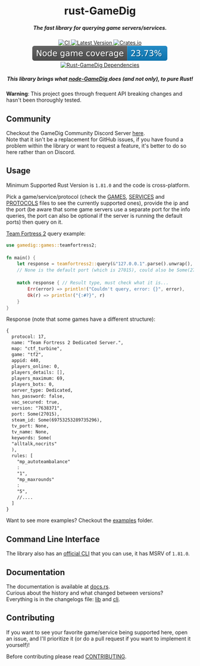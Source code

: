 <h1 align="center">rust-GameDig</h1>

<h5 align="center">The fast library for querying game servers/services.</h5>

<div align="center">
  <a href="https://github.com/gamedig/rust-gamedig/actions">
    <img src="https://github.com/gamedig/rust-gamedig/actions/workflows/ci.yml/badge.svg" alt="CI">
  </a>
  <a href="https://crates.io/crates/gamedig">
    <img src="https://img.shields.io/crates/v/gamedig.svg?color=orange" alt="Latest Version">
  </a>
  <a href="https://crates.io/crates/gamedig">
    <img src="https://img.shields.io/crates/d/gamedig?color=purple" alt="Crates.io">
  </a>
  <a href="https://github.com/gamedig/node-gamedig">
    <img src="https://raw.githubusercontent.com/gamedig/rust-gamedig/main/.github/badges/node.svg" alt="Node-GameDig Game Coverage">
  </a>
  <a href="https://deps.rs/crate/gamedig">
    <img src="https://deps.rs/crate/gamedig/latest/status.svg" alt="Rust-GameDig Dependencies">
  </a>
</div>

<h5 align="center">
  This library brings what
  <a href="https://github.com/gamedig/node-gamedig">
    node-GameDig
  </a>
  does (and not only), to pure Rust!
</h5>

**Warning**: This project goes through frequent API breaking changes and hasn't been thoroughly tested.

## Community

Checkout the GameDig Community Discord Server [here](https://discord.gg/NVCMn3tnxH).  
Note that it isn't be a replacement for GitHub issues, if you have found a problem
within the library or want to request a feature, it's better to do so here rather than
on Discord.

## Usage

Minimum Supported Rust Version is `1.81.0` and the code is cross-platform.

Pick a game/service/protocol (check the [GAMES](GAMES.md), [SERVICES](SERVICES.md) and [PROTOCOLS](PROTOCOLS.md) files
to see the currently supported ones), provide the ip and the port (be aware that some game servers use a separate port
for the info queries, the port can also be optional if the server is running the default ports) then query on it.

[Team Fortress 2](https://store.steampowered.com/app/440/Team_Fortress_2/) query example:

```rust
use gamedig::games::teamfortress2;

fn main() {
    let response = teamfortress2::query(&"127.0.0.1".parse().unwrap(), None);
    // None is the default port (which is 27015), could also be Some(27015)

    match response { // Result type, must check what it is...
        Err(error) => println!("Couldn't query, error: {}", error),
        Ok(r) => println!("{:#?}", r)
    }
}
```

Response (note that some games have a different structure):

```json5
{
  protocol: 17,
  name: "Team Fortress 2 Dedicated Server.",
  map: "ctf_turbine",
  game: "tf2",
  appid: 440,
  players_online: 0,
  players_details: [],
  players_maximum: 69,
  players_bots: 0,
  server_type: Dedicated,
  has_password: false,
  vac_secured: true,
  version: "7638371",
  port: Some(27015),
  steam_id: Some(69753253289735296),
  tv_port: None,
  tv_name: None,
  keywords: Some(
  "alltalk,nocrits"
  ),
  rules: [
    "mp_autoteambalance"
    :
    "1",
    "mp_maxrounds"
    :
    "5",
    //....
  ]
}
```

Want to see more examples? Checkout the [examples](crates/lib/examples) folder.

## Command Line Interface

The library also has an [official CLI](https://crates.io/crates/gamedig_cli) that you can use, it has
MSRV of `1.81.0`.

## Documentation

The documentation is available at [docs.rs](https://docs.rs/gamedig/latest/gamedig/).  
Curious about the history and what changed between versions?  
Everything is in the changelogs file: [lib](crates/lib/CHANGELOG.md) and [cli](crates/lib/CHANGELOG.md).

## Contributing

If you want to see your favorite game/service being supported here, open an issue, and I'll prioritize it (or do a pull
request if you want to implement it yourself)!

Before contributing please read [CONTRIBUTING](CONTRIBUTING.md).
